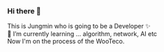 ### Hi there 👋 
This is Jungmin who is going to be a Developer ✨ </br>
🌱 I’m currently learning ... algorithm, network, AI etc </br>
Now I'm on the process of the WooTeco. </br>
<!--
**jungmiinn/jungmiinn** is a ✨ _special_ ✨ repository because its `README.md` (this file) appears on your GitHub profile.

Here are some ideas to get you started:

- 🔭 I’m currently working on ... actually I am still a student.
- 🌱 I’m currently learning ... algorithm, network, AI etc
- 👯 I’m looking to collaborate on ... any
- 🤔 I’m looking for help with ...
- 💬 Ask me about ...
- 📫 How to reach me: ...
- 😄 Pronouns: ...
- ⚡ Fun fact: ...
-->

